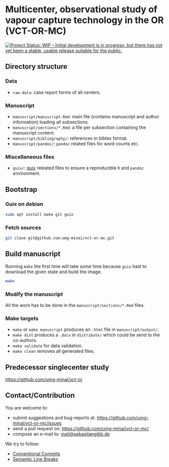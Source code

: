 # Multicenter, observational study of vapour capture technology in the OR (VCT-OR-MC)

[![Project Status: WIP – Initial development is in progress, but there has not yet been a stable, usable release suitable for the public.](https://www.repostatus.org/badges/latest/wip.svg)](https://www.repostatus.org/#wip)

## Directory structure

### Data

- `raw-data`: case report forms of all centers.

### Manuscript

- `manuscript/manuscript.Rmd`: main file (contains manuscript and author information) loading all subsections.
- `manuscript/sections/*.Rmd`: a file per subsection containing the manuscript content.
- `manuscript/bibliography/`: references in bibtex format.
- `manuscript/pandoc/`: `pandoc` related files for word counts etc.

### Miscellaneous files

- `guix/`: [guix](https://guix.gnu.org) releated files to ensure a reproducible `R` and `pandoc` environment.


## Bootstrap

### Guix on debian

```bash
sudo apt install make git guix
```

### Fetch sources

```bash
git clone git@github.com:umg-minai/vct-or-mc.git
```

## Build manuscript

Running `make` the first time will take some time because
`guix` hast to download the given state and build the image.

```bash
make
```

### Modify the manuscript

All the work has to be done in the `manuscript/sections/*.Rmd` files.

### Make targets

- `make` or `make manuscript` produces an `.html` file in `manuscript/output/`.
- `make dist` produces a `.docx` in `distribute/` which could be send to the
  co-authors.
- `make validate` for data validation.
- `make clean` removes all generated files.

## Predecessor singlecenter study

https://github.com/umg-minai/vct-or

## Contact/Contribution

You are welcome to:

- submit suggestions and bug-reports at: <https://github.com/umg-minai/vct-or-mc/issues>
- send a pull request on: <https://github.com/umg-minai/vct-or-mc/>
- compose an e-mail to: <mail@sebastiangibb.de>

We try to follow:

- [Conventional Commits](https://www.conventionalcommits.org/en/v1.0.0/)
- [Semantic Line Breaks](https://sembr.org/)

